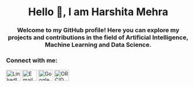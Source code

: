 <h1 align="center">Hello 👋, I am Harshita Mehra</h1>
<h3 align="center">Welcome to my GitHub profile! Here you can explore my projects and contributions in the field of Artificial Intelligence, Machine Learning and Data Science.
</h3>

<h3 align="left">Connect with me:</h3>
<div align="center">
<p align="left">
<a href="http://www.linkedin.com/in/harshita-mehra-43492a236" target="blank"><img align="center" src="https://raw.githubusercontent.com/rahuldkjain/github-profile-readme-generator/master/src/images/icons/Social/linked-in-alt.svg" alt="LinkedIn" height="30" width="40" /></a>
<a href="mailto:harshitamehra0001@gmail.com" target="blank"><img align="center" src="https://upload.wikimedia.org/wikipedia/commons/4/4e/Gmail_Icon.png" alt="Email" height="30" width="40" /></a>
<a href="https://scholar.google.com/citations?hl=en&user=Q0BAitsAAAAJ" target="blank"><img align="center" src="https://upload.wikimedia.org/wikipedia/commons/c/c7/Google_Scholar_logo.svg" alt="Google Scholar" height="30" width="40" /></a>
<a href="https://orcid.org/0009-0006-4378-4273" target="blank"><img align="center" src="https://upload.wikimedia.org/wikipedia/commons/thumb/0/06/ORCID_iD.svg/1200px-ORCID_iD.svg.png" alt="ORCID" height="30" width="40" /></a>
</p>
</div>
